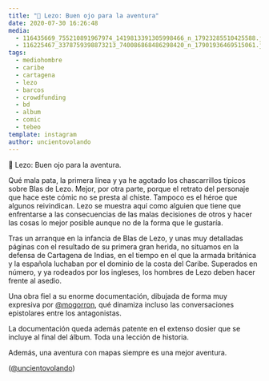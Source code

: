 ```yaml
---
title: "📜 Lezo: Buen ojo para la aventura"
date: 2020-07-30 16:26:48
media: 
  - 116435669_755210891967974_1419813391305998466_n_17923285510425588.jpg
  - 116225467_3378759398873213_740086868486298420_n_17901936469515061.jpg
tags: 
  - mediohombre
  - caribe
  - cartagena
  - lezo
  - barcos
  - crowdfunding
  - bd
  - album
  - comic
  - tebeo
template: instagram
author: uncientovolando
---
```


📜 Lezo: Buen ojo para la aventura.


Qué mala pata, la primera línea y ya he agotado los chascarrillos típicos sobre Blas de Lezo. Mejor, por otra parte, porque el retrato del personaje que hace este cómic no se presta al chiste. Tampoco es el héroe que algunos reivindican. Lezo se muestra aquí como alguien que tiene que enfrentarse a las consecuencias de las malas decisiones de otros y hacer las cosas lo mejor posible aunque no de la forma que le gustaría.


Tras un arranque en la infancia de Blas de Lezo, y unas muy detalladas páginas con el resultado de su primera gran herida, no situamos en la defensa de Cartagena de Indias, en el tiempo en el que la armada británica y la española luchaban por el dominio de la costa del Caribe. Superados en número, y ya rodeados por los ingleses, los hombres de Lezo deben hacer frente al asedio.


Una obra fiel a su enorme documentación, dibujada de forma muy expresiva por [@mogorron](https://instagram.com/mogorron), qué dinamiza incluso las conversaciones epistolares entre los antagonistas.


La documentación queda además patente en el extenso dosier que se incluye al final del álbum. Toda una lección de historia.


Además, una aventura con mapas siempre es una mejor aventura. 


([@uncientovolando](https://instagram.com/uncientovolando))
